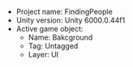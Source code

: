 <!-- UNITY CODE ASSIST INSTRUCTIONS START -->
- Project name: FindingPeople
- Unity version: Unity 6000.0.44f1
- Active game object:
  - Name: Bakcground
  - Tag: Untagged
  - Layer: UI
<!-- UNITY CODE ASSIST INSTRUCTIONS END -->